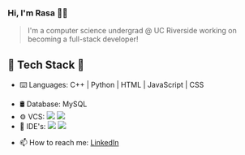 ### Hi, I'm Rasa 👨‍💻

> I'm a computer science undergrad @ UC Riverside working on becoming a full-stack developer!

## 🔌 Tech Stack 🔨

- ⌨️  Languages: C++ | Python | HTML | JavaScript | CSS
<!--- - 📱  Mobile: --->
<!--- - 🌐  Frontend: --->
<!--- - 📚  Libraries: <img src="https://img.shields.io/badge/-MaterialUI-037FFF?logo=mui&logoColor=fff" /> <img src="https://img.shields.io/badge/-Bootstrap-8112F4?logo=bootstrap&logoColor=fff" />
<!--- - 🗄  Backend: ---> 
- 🛢  Database: MySQL  
- ⚙️  VCS:   <img src="https://img.shields.io/badge/-Git-E84E30?logo=git&logoColor=fff" /> <img src="https://img.shields.io/badge/-GitHub-6e5494?logo=github&logoColor=fff" />
- 🔧  IDE's:  <img src="https://img.shields.io/badge/-Visual%20Studio%20Code-0066B9?logo=visual-studio-code&logoColor=fff" /> <img src="https://img.shields.io/badge/-Vim-039331?logo=vim&logoColor=fff" /> 
<!--- - 🖥  Design: --->

- 📫 How to reach me: [LinkedIn](https://www.linkedin.com/in/rasajahromi/)
